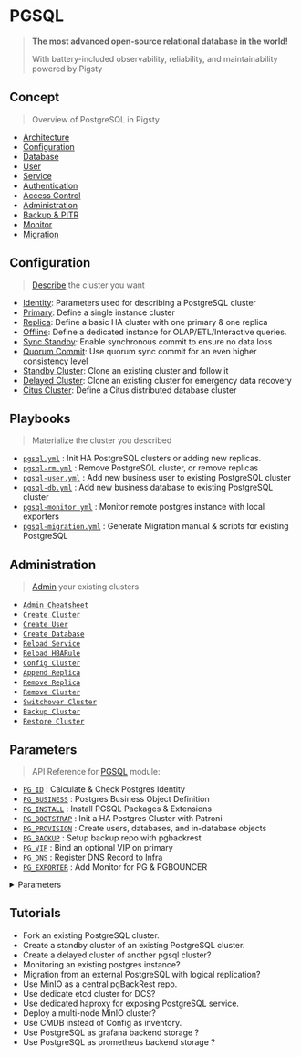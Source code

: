 # PGSQL

> **The most advanced open-source relational database in the world!**
>
> With battery-included observability, reliability, and maintainability powered by Pigsty 


## Concept

> Overview of PostgreSQL in Pigsty

* [Architecture](PGSQL-ARCH)
* [Configuration](PGSQL-CONF)
* [Database](PGSQL-DB)
* [User](PGSQL-USER)
* [Service](PGSQL-SVC)
* [Authentication](PGSQL-HBA)
* [Access Control](PGSQL-ACL)
* [Administration](PGSQL-ADMIN)
* [Backup & PITR](PGSQL-PITR)
* [Monitor](PGSQL-MONITOR)
* [Migration](PGSQL-MIGRATION)


## Configuration

> [Describe](PGSQL-CONF) the cluster you want

- [Identity](PGSQL-CONF#identity): Parameters used for describing a PostgreSQL cluster
- [Primary](PGSQL-CONF#primary): Define a single instance cluster
- [Replica](PGSQL-CONF#replica): Define a basic HA cluster with one primary & one replica
- [Offline](PGSQL-CONF#offline): Define a dedicated instance for OLAP/ETL/Interactive queries.
- [Sync Standby](PGSQL-CONF#sync-standby): Enable synchronous commit to ensure no data loss
- [Quorum Commit](PGSQL-CONF#quorum-commit):   Use quorum sync commit for an even higher consistency level
- [Standby Cluster](PGSQL-CONF#standby-cluster): Clone an existing cluster and follow it
- [Delayed Cluster](PGSQL-CONF#delayed-cluster): Clone an existing cluster for emergency data recovery
- [Citus Cluster](PGSQL-CONF#citus-cluster): Define a Citus distributed database cluster



## Playbooks

> Materialize the cluster you described

- [`pgsql.yml`](https://github.com/vonng/pigsty/blob/master/pgsql.yml)                     : Init HA PostgreSQL clusters or adding new replicas.
- [`pgsql-rm.yml`](https://github.com/vonng/pigsty/blob/master/pgsql-rm.yml)               : Remove PostgreSQL cluster, or remove replicas
- [`pgsql-user.yml`](https://github.com/vonng/pigsty/blob/master/pgsql-user.yml)           : Add new business user to existing PostgreSQL cluster
- [`pgsql-db.yml`](https://github.com/vonng/pigsty/blob/master/pgsql-db.yml)               : Add new business database to existing PostgreSQL cluster
- [`pgsql-monitor.yml`](https://github.com/vonng/pigsty/blob/master/pgsql-monitor.yml)     : Monitor remote postgres instance with local exporters
- [`pgsql-migration.yml`](https://github.com/vonng/pigsty/blob/master/pgsql-migration.yml) : Generate Migration manual & scripts for existing PostgreSQL




## Administration

> [Admin](PGSQL-ADMIN) your existing clusters

- [`Admin Cheatsheet`](PGSQL-ADMIN#cheatsheet)
- [`Create Cluster`](PGSQL-ADMIN#create-cluster)
- [`Create User`](PGSQL-ADMIN#create-user)
- [`Create Database`](PGSQL-ADMIN#create-database)
- [`Reload Service`](PGSQL-ADMIN#reload-service)
- [`Reload HBARule`](PGSQL-ADMIN#reload-hbarule)
- [`Config Cluster`](PGSQL-ADMIN#config-cluster)
- [`Append Replica`](PGSQL-ADMIN#append-replica)
- [`Remove Replica`](PGSQL-ADMIN#remove-replica)
- [`Remove Cluster`](PGSQL-ADMIN#remove-cluster)
- [`Switchover Cluster`](PGSQL-ADMIN#switchover)
- [`Backup Cluster`](PGSQL-ADMIN#backup-cluster)
- [`Restore Cluster`](PGSQL-ADMIN#restore-cluster)


## Parameters

> API Reference for [PGSQL](PARAM#pgsql) module:

- [`PG_ID`](PARAM#pg_id)               : Calculate & Check Postgres Identity
- [`PG_BUSINESS`](PARAM#pg_business)   : Postgres Business Object Definition
- [`PG_INSTALL`](PARAM#pg_install)     : Install PGSQL Packages & Extensions
- [`PG_BOOTSTRAP`](PARAM#pg_bootstrap) : Init a HA Postgres Cluster with Patroni
- [`PG_PROVISION`](PARAM#pg_provision) : Create users, databases, and in-database objects
- [`PG_BACKUP`](PARAM#pg_backup)       : Setup backup repo with pgbackrest
- [`PG_VIP`](PARAM#pg_vip)             : Bind an optional VIP on primary
- [`PG_DNS`](PARAM#pg_dns)             : Register DNS Record to Infra
- [`PG_EXPORTER`](PARAM#pg_exporter)   : Add Monitor for PG & PGBOUNCER


<details><summary>Parameters</summary>

| Parameter                                                            | Section                              |    Type     | Level | Comment                                                                       |
|----------------------------------------------------------------------|--------------------------------------|:-----------:|:-----:|-------------------------------------------------------------------------------|
| [`pg_cluster`](PARAM#pg_cluster)                                     | [`PG_ID`](PARAM#pg_id)               |   string    |   C   | pgsql cluster name, REQUIRED identity parameter                               |
| [`pg_seq`](PARAM#pg_seq)                                             | [`PG_ID`](PARAM#pg_id)               |     int     |   I   | pgsql instance seq number, REQUIRED identity parameter                        |
| [`pg_role`](PARAM#pg_role)                                           | [`PG_ID`](PARAM#pg_id)               |    enum     |   I   | pgsql role, REQUIRED, could be primary,replica,offline                        |
| [`pg_instances`](PARAM#pg_instances)                                 | [`PG_ID`](PARAM#pg_id)               |    dict     |   I   | define multiple pg instances on node in `{port:ins_vars}` format              |
| [`pg_upstream`](PARAM#pg_upstream)                                   | [`PG_ID`](PARAM#pg_id)               |     ip      |   I   | repl upstream ip addr for standby cluster or cascade replica                  |
| [`pg_shard`](PARAM#pg_shard)                                         | [`PG_ID`](PARAM#pg_id)               |   string    |   C   | pgsql shard name, optional identity for sharding clusters                     |
| [`pg_group`](PARAM#pg_group)                                         | [`PG_ID`](PARAM#pg_id)               |     int     |   C   | pgsql shard index number, optional identity for sharding clusters             |
| [`gp_role`](PARAM#gp_role)                                           | [`PG_ID`](PARAM#pg_id)               |    enum     |   C   | greenplum role of this cluster, could be master or segment                    |
| [`pg_exporters`](PARAM#pg_exporters)                                 | [`PG_ID`](PARAM#pg_id)               |    dict     |   C   | additional pg_exporters to monitor remote postgres instances                  |
| [`pg_offline_query`](PARAM#pg_offline_query)                         | [`PG_ID`](PARAM#pg_id)               |    bool     |   G   | set to true to enable offline query on this instance                          |
| [`pg_weight`](PARAM#pg_weight)                                       | [`PG_ID`](PARAM#pg_id)               |     int     |   G   | relative load balance weight in service, 100 by default, 0-255                |
| [`pg_users`](PARAM#pg_users)                                         | [`PG_BUSINESS`](PARAM#pg_business)   |   user[]    |   C   | postgres business users                                                       |
| [`pg_databases`](PARAM#pg_databases)                                 | [`PG_BUSINESS`](PARAM#pg_business)   | database[]  |   C   | postgres business databases                                                   |
| [`pg_services`](PARAM#pg_services)                                   | [`PG_BUSINESS`](PARAM#pg_business)   |  service[]  |   C   | postgres business services                                                    |
| [`pg_hba_rules`](PARAM#pg_hba_rules)                                 | [`PG_BUSINESS`](PARAM#pg_business)   |    hba[]    |   C   | business hba rules for postgres                                               |
| [`pgb_hba_rules`](PARAM#pgb_hba_rules)                               | [`PG_BUSINESS`](PARAM#pg_business)   |    hba[]    |   C   | business hba rules for pgbouncer                                              |
| [`pg_replication_username`](PARAM#pg_replication_username)           | [`PG_BUSINESS`](PARAM#pg_business)   |  username   |   G   | postgres replication username, `replicator` by default                        |
| [`pg_replication_password`](PARAM#pg_replication_password)           | [`PG_BUSINESS`](PARAM#pg_business)   |  password   |   G   | postgres replication password, `DBUser.Replicator` by default                 |
| [`pg_admin_username`](PARAM#pg_admin_username)                       | [`PG_BUSINESS`](PARAM#pg_business)   |  username   |   G   | postgres admin username, `dbuser_dba` by default                              |
| [`pg_admin_password`](PARAM#pg_admin_password)                       | [`PG_BUSINESS`](PARAM#pg_business)   |  password   |   G   | postgres admin password in plain text, `DBUser.DBA` by default                |
| [`pg_monitor_username`](PARAM#pg_monitor_username)                   | [`PG_BUSINESS`](PARAM#pg_business)   |  username   |   G   | postgres monitor username, `dbuser_monitor` by default                        |
| [`pg_monitor_password`](PARAM#pg_monitor_password)                   | [`PG_BUSINESS`](PARAM#pg_business)   |  password   |   G   | postgres monitor password, `DBUser.Monitor` by default                        |
| [`pg_dbsu`](PARAM#pg_dbsu)                                           | [`PG_INSTALL`](PARAM#pg_install)     |  username   |   C   | os dbsu name, postgres by default, better not change it                       |
| [`pg_dbsu_uid`](PARAM#pg_dbsu_uid)                                   | [`PG_INSTALL`](PARAM#pg_install)     |     int     |   C   | os dbsu uid and gid, 26 for default postgres users and groups                 |
| [`pg_dbsu_sudo`](PARAM#pg_dbsu_sudo)                                 | [`PG_INSTALL`](PARAM#pg_install)     |    enum     |   C   | dbsu sudo privilege, none,limit,all,nopass. limit by default                  |
| [`pg_dbsu_home`](PARAM#pg_dbsu_home)                                 | [`PG_INSTALL`](PARAM#pg_install)     |    path     |   C   | postgresql home directory, `/var/lib/pgsql` by default                        |
| [`pg_dbsu_ssh_exchange`](PARAM#pg_dbsu_ssh_exchange)                 | [`PG_INSTALL`](PARAM#pg_install)     |    bool     |   C   | exchange postgres dbsu ssh key among same pgsql cluster                       |
| [`pg_version`](PARAM#pg_version)                                     | [`PG_INSTALL`](PARAM#pg_install)     |    enum     |   C   | postgres major version to be installed, 15 by default                         |
| [`pg_bin_dir`](PARAM#pg_bin_dir)                                     | [`PG_INSTALL`](PARAM#pg_install)     |    path     |   C   | postgres binary dir, `/usr/pgsql/bin` by default                              |
| [`pg_log_dir`](PARAM#pg_log_dir)                                     | [`PG_INSTALL`](PARAM#pg_install)     |    path     |   C   | postgres log dir, `/pg/log/postgres` by default                               |
| [`pg_packages`](PARAM#pg_packages)                                   | [`PG_INSTALL`](PARAM#pg_install)     |  string[]   |   C   | pg packages to be installed, `${pg_version}` will be replaced                 |
| [`pg_extensions`](PARAM#pg_extensions)                               | [`PG_INSTALL`](PARAM#pg_install)     |  string[]   |   C   | pg extensions to be installed, `${pg_version}` will be replaced               |
| [`pg_safeguard`](PARAM#pg_safeguard)                                 | [`PG_BOOTSTRAP`](PARAM#pg_bootstrap) |    bool     | G/C/A | prevent purging running postgres instance? false by default                   |
| [`pg_clean`](PARAM#pg_clean)                                         | [`PG_BOOTSTRAP`](PARAM#pg_bootstrap) |    bool     | G/C/A | purging existing postgres during pgsql init? true by default                  |
| [`pg_data`](PARAM#pg_data)                                           | [`PG_BOOTSTRAP`](PARAM#pg_bootstrap) |    path     |   C   | postgres data directory, `/pg/data` by default                                |
| [`pg_fs_main`](PARAM#pg_fs_main)                                     | [`PG_BOOTSTRAP`](PARAM#pg_bootstrap) |    path     |   C   | mountpoint/path for postgres main data, `/data` by default                    |
| [`pg_fs_bkup`](PARAM#pg_fs_bkup)                                     | [`PG_BOOTSTRAP`](PARAM#pg_bootstrap) |    path     |   C   | mountpoint/path for pg backup data, `/data/backup` by default                 |
| [`pg_storage_type`](PARAM#pg_storage_type)                           | [`PG_BOOTSTRAP`](PARAM#pg_bootstrap) |    enum     |   C   | storage type for pg main data, SSD,HDD, SSD by default                        |
| [`pg_dummy_filesize`](PARAM#pg_dummy_filesize)                       | [`PG_BOOTSTRAP`](PARAM#pg_bootstrap) |    size     |   C   | size of `/pg/dummy`, hold 64MB disk space for emergency use                   |
| [`pg_listen`](PARAM#pg_listen)                                       | [`PG_BOOTSTRAP`](PARAM#pg_bootstrap) |     ip      |   C   | postgres listen address, `0.0.0.0` (all ipv4 addr) by default                 |
| [`pg_port`](PARAM#pg_port)                                           | [`PG_BOOTSTRAP`](PARAM#pg_bootstrap) |    port     |   C   | postgres listen port, 5432 by default                                         |
| [`pg_localhost`](PARAM#pg_localhost)                                 | [`PG_BOOTSTRAP`](PARAM#pg_bootstrap) |    path     |   C   | postgres unix socket dir for localhost connection                             |
| [`pg_namespace`](PARAM#pg_namespace)                                 | [`PG_BOOTSTRAP`](PARAM#pg_bootstrap) |    path     |   C   | top level key namespace in etcd, used by patroni & vip                        |
| [`patroni_enabled`](PARAM#patroni_enabled)                           | [`PG_BOOTSTRAP`](PARAM#pg_bootstrap) |    bool     |   C   | if disabled, no postgres cluster will be created during init                  |
| [`patroni_mode`](PARAM#patroni_mode)                                 | [`PG_BOOTSTRAP`](PARAM#pg_bootstrap) |    enum     |   C   | patroni working mode: default,pause,remove                                    |
| [`patroni_port`](PARAM#patroni_port)                                 | [`PG_BOOTSTRAP`](PARAM#pg_bootstrap) |    port     |   C   | patroni listen port, 8008 by default                                          |
| [`patroni_log_dir`](PARAM#patroni_log_dir)                           | [`PG_BOOTSTRAP`](PARAM#pg_bootstrap) |    path     |   C   | patroni log dir, `/pg/log/patroni` by default                                 |
| [`patroni_ssl_enabled`](PARAM#patroni_ssl_enabled)                   | [`PG_BOOTSTRAP`](PARAM#pg_bootstrap) |    bool     |   G   | secure patroni RestAPI communications with SSL?                               |
| [`patroni_watchdog_mode`](PARAM#patroni_watchdog_mode)               | [`PG_BOOTSTRAP`](PARAM#pg_bootstrap) |    enum     |   C   | patroni watchdog mode: automatic,required,off. off by default                 |
| [`patroni_username`](PARAM#patroni_username)                         | [`PG_BOOTSTRAP`](PARAM#pg_bootstrap) |  username   |   C   | patroni restapi username, `postgres` by default                               |
| [`patroni_password`](PARAM#patroni_password)                         | [`PG_BOOTSTRAP`](PARAM#pg_bootstrap) |  password   |   C   | patroni restapi password, `Patroni.API` by default                            |
| [`pg_conf`](PARAM#pg_conf)                                           | [`PG_BOOTSTRAP`](PARAM#pg_bootstrap) |    enum     |   C   | config template: oltp,olap,crit,tiny. `oltp.yml` by default                   |
| [`pg_max_conn`](PARAM#pg_max_conn)                                   | [`PG_BOOTSTRAP`](PARAM#pg_bootstrap) |     int     |   C   | postgres max connections, `auto` will use recommended value                   |
| [`pg_shmem_ratio`](PARAM#pg_shmem_ratio)                             | [`PG_BOOTSTRAP`](PARAM#pg_bootstrap) |    float    |   C   | postgres shared memory ratio, 0.25 by default, 0.1~0.4                        |
| [`pg_rto`](PARAM#pg_rto)                                             | [`PG_BOOTSTRAP`](PARAM#pg_bootstrap) |     int     |   C   | recovery time objective in seconds, `30s` by default                          |
| [`pg_rpo`](PARAM#pg_rpo)                                             | [`PG_BOOTSTRAP`](PARAM#pg_bootstrap) |     int     |   C   | recovery point objective in bytes, `1MiB` at most by default                  |
| [`pg_libs`](PARAM#pg_libs)                                           | [`PG_BOOTSTRAP`](PARAM#pg_bootstrap) |   string    |   C   | preloaded libraries, `pg_stat_statements,auto_explain` by default             |
| [`pg_delay`](PARAM#pg_delay)                                         | [`PG_BOOTSTRAP`](PARAM#pg_bootstrap) |  interval   |   I   | replication apply delay for standby cluster leader                            |
| [`pg_checksum`](PARAM#pg_checksum)                                   | [`PG_BOOTSTRAP`](PARAM#pg_bootstrap) |    bool     |   C   | enable data checksum for postgres cluster?                                    |
| [`pg_pwd_enc`](PARAM#pg_pwd_enc)                                     | [`PG_BOOTSTRAP`](PARAM#pg_bootstrap) |    enum     |   C   | passwords encryption algorithm: md5,scram-sha-256                             |
| [`pg_encoding`](PARAM#pg_encoding)                                   | [`PG_BOOTSTRAP`](PARAM#pg_bootstrap) |    enum     |   C   | database cluster encoding, `UTF8` by default                                  |
| [`pg_locale`](PARAM#pg_locale)                                       | [`PG_BOOTSTRAP`](PARAM#pg_bootstrap) |    enum     |   C   | database cluster local, `C` by default                                        |
| [`pg_lc_collate`](PARAM#pg_lc_collate)                               | [`PG_BOOTSTRAP`](PARAM#pg_bootstrap) |    enum     |   C   | database cluster collate, `C` by default                                      |
| [`pg_lc_ctype`](PARAM#pg_lc_ctype)                                   | [`PG_BOOTSTRAP`](PARAM#pg_bootstrap) |    enum     |   C   | database character type, `en_US.UTF8` by default                              |
| [`pgbouncer_enabled`](PARAM#pgbouncer_enabled)                       | [`PG_BOOTSTRAP`](PARAM#pg_bootstrap) |    bool     |   C   | if disabled, pgbouncer will not be launched on pgsql host                     |
| [`pgbouncer_port`](PARAM#pgbouncer_port)                             | [`PG_BOOTSTRAP`](PARAM#pg_bootstrap) |    port     |   C   | pgbouncer listen port, 6432 by default                                        |
| [`pgbouncer_log_dir`](PARAM#pgbouncer_log_dir)                       | [`PG_BOOTSTRAP`](PARAM#pg_bootstrap) |    path     |   C   | pgbouncer log dir, `/pg/log/pgbouncer` by default                             |
| [`pgbouncer_auth_query`](PARAM#pgbouncer_auth_query)                 | [`PG_BOOTSTRAP`](PARAM#pg_bootstrap) |    bool     |   C   | query postgres to retrieve unlisted business users?                           |
| [`pgbouncer_poolmode`](PARAM#pgbouncer_poolmode)                     | [`PG_BOOTSTRAP`](PARAM#pg_bootstrap) |    enum     |   C   | pooling mode: transaction,session,statement, transaction by default           |
| [`pgbouncer_sslmode`](PARAM#pgbouncer_sslmode)                       | [`PG_BOOTSTRAP`](PARAM#pg_bootstrap) |    enum     |   C   | pgbouncer client ssl mode, disable by default                                 |
| [`pg_provision`](PARAM#pg_provision)                                 | [`PG_PROVISION`](PARAM#pg_provision) |    bool     |   C   | provision postgres cluster after bootstrap                                    |
| [`pg_init`](PARAM#pg_init)                                           | [`PG_PROVISION`](PARAM#pg_provision) |   string    |  G/C  | provision init script for cluster template, `pg-init` by default              |
| [`pg_default_roles`](PARAM#pg_default_roles)                         | [`PG_PROVISION`](PARAM#pg_provision) |   role[]    |  G/C  | default roles and users in postgres cluster                                   |
| [`pg_default_privileges`](PARAM#pg_default_privileges)               | [`PG_PROVISION`](PARAM#pg_provision) |  string[]   |  G/C  | default privileges when created by admin user                                 |
| [`pg_default_schemas`](PARAM#pg_default_schemas)                     | [`PG_PROVISION`](PARAM#pg_provision) |  string[]   |  G/C  | default schemas to be created                                                 |
| [`pg_default_extensions`](PARAM#pg_default_extensions)               | [`PG_PROVISION`](PARAM#pg_provision) | extension[] |  G/C  | default extensions to be created                                              |
| [`pg_reload`](PARAM#pg_reload)                                       | [`PG_PROVISION`](PARAM#pg_provision) |    bool     |   A   | reload postgres after hba changes                                             |
| [`pg_default_hba_rules`](PARAM#pg_default_hba_rules)                 | [`PG_PROVISION`](PARAM#pg_provision) |    hba[]    |  G/C  | postgres default host-based authentication rules                              |
| [`pgb_default_hba_rules`](PARAM#pgb_default_hba_rules)               | [`PG_PROVISION`](PARAM#pg_provision) |    hba[]    |  G/C  | pgbouncer default host-based authentication rules                             |
| [`pg_default_service_dest`](PARAM#pg_default_service_dest)           | [`PG_PROVISION`](PARAM#pg_provision) |    enum     |  G/C  | default service destination if svc.dest='default'                             |
| [`pg_default_services`](PARAM#pg_default_services)                   | [`PG_PROVISION`](PARAM#pg_provision) |  service[]  |  G/C  | postgres default service definitions                                          |
| [`pgbackrest_enabled`](PARAM#pgbackrest_enabled)                     | [`PG_BACKUP`](PARAM#pg_backup)       |    bool     |   C   | enable pgbackrest on pgsql host?                                              |
| [`pgbackrest_clean`](PARAM#pgbackrest_clean)                         | [`PG_BACKUP`](PARAM#pg_backup)       |    bool     |   C   | remove pg backup data during init?                                            |
| [`pgbackrest_log_dir`](PARAM#pgbackrest_log_dir)                     | [`PG_BACKUP`](PARAM#pg_backup)       |    path     |   C   | pgbackrest log dir, `/pg/log/pgbackrest` by default                           |
| [`pgbackrest_method`](PARAM#pgbackrest_method)                       | [`PG_BACKUP`](PARAM#pg_backup)       |    enum     |   C   | pgbackrest repo method: local,minio,etc...                                    |
| [`pgbackrest_repo`](PARAM#pgbackrest_repo)                           | [`PG_BACKUP`](PARAM#pg_backup)       |    dict     |  G/C  | pgbackrest repo: https://pgbackrest.org/configuration.html#section-repository |
| [`pg_vip_enabled`](PARAM#pg_vip_enabled)                             | [`PG_VIP`](PARAM#pg_vip)             |    bool     |   C   | enable a l2 vip for pgsql primary? false by default                           |
| [`pg_vip_address`](PARAM#pg_vip_address)                             | [`PG_VIP`](PARAM#pg_vip)             |    cidr4    |   C   | vip address in `<ipv4>/<mask>` format, require if vip is enabled              |
| [`pg_vip_interface`](PARAM#pg_vip_interface)                         | [`PG_VIP`](PARAM#pg_vip)             |   string    |  C/I  | vip network interface to listen, eth0 by default                              |
| [`pg_dns_suffix`](PARAM#pg_dns_suffix)                               | [`PG_DNS`](PARAM#pg_dns)             |   string    |   C   | pgsql dns suffix, '' by default                                               |
| [`pg_dns_target`](PARAM#pg_dns_target)                               | [`PG_DNS`](PARAM#pg_dns)             |    enum     |   C   | auto, primary, vip, none, or ad hoc ip                                        |
| [`pg_exporter_enabled`](PARAM#pg_exporter_enabled)                   | [`PG_EXPORTER`](PARAM#pg_exporter)   |    bool     |   C   | enable pg_exporter on pgsql hosts?                                            |
| [`pg_exporter_config`](PARAM#pg_exporter_config)                     | [`PG_EXPORTER`](PARAM#pg_exporter)   |   string    |   C   | pg_exporter configuration file name                                           |
| [`pg_exporter_cache_ttls`](PARAM#pg_exporter_cache_ttls)             | [`PG_EXPORTER`](PARAM#pg_exporter)   |   string    |   C   | pg_exporter collector ttl stage in seconds, '1,10,60,300' by default          |
| [`pg_exporter_port`](PARAM#pg_exporter_port)                         | [`PG_EXPORTER`](PARAM#pg_exporter)   |    port     |   C   | pg_exporter listen port, 9630 by default                                      |
| [`pg_exporter_params`](PARAM#pg_exporter_params)                     | [`PG_EXPORTER`](PARAM#pg_exporter)   |   string    |   C   | extra url parameters for pg_exporter dsn                                      |
| [`pg_exporter_url`](PARAM#pg_exporter_url)                           | [`PG_EXPORTER`](PARAM#pg_exporter)   |    pgurl    |   C   | overwrite auto-generate pg dsn if specified                                   |
| [`pg_exporter_auto_discovery`](PARAM#pg_exporter_auto_discovery)     | [`PG_EXPORTER`](PARAM#pg_exporter)   |    bool     |   C   | enable auto database discovery? enabled by default                            |
| [`pg_exporter_exclude_database`](PARAM#pg_exporter_exclude_database) | [`PG_EXPORTER`](PARAM#pg_exporter)   |   string    |   C   | csv of database that WILL NOT be monitored during auto-discovery              |
| [`pg_exporter_include_database`](PARAM#pg_exporter_include_database) | [`PG_EXPORTER`](PARAM#pg_exporter)   |   string    |   C   | csv of database that WILL BE monitored during auto-discovery                  |
| [`pg_exporter_connect_timeout`](PARAM#pg_exporter_connect_timeout)   | [`PG_EXPORTER`](PARAM#pg_exporter)   |     int     |   C   | pg_exporter connect timeout in ms, 200 by default                             |
| [`pg_exporter_options`](PARAM#pg_exporter_options)                   | [`PG_EXPORTER`](PARAM#pg_exporter)   |     arg     |   C   | overwrite extra options for pg_exporter                                       |
| [`pgbouncer_exporter_enabled`](PARAM#pgbouncer_exporter_enabled)     | [`PG_EXPORTER`](PARAM#pg_exporter)   |    bool     |   C   | enable pgbouncer_exporter on pgsql hosts?                                     |
| [`pgbouncer_exporter_port`](PARAM#pgbouncer_exporter_port)           | [`PG_EXPORTER`](PARAM#pg_exporter)   |    port     |   C   | pgbouncer_exporter listen port, 9631 by default                               |
| [`pgbouncer_exporter_url`](PARAM#pgbouncer_exporter_url)             | [`PG_EXPORTER`](PARAM#pg_exporter)   |    pgurl    |   C   | overwrite auto-generate pgbouncer dsn if specified                            |
| [`pgbouncer_exporter_options`](PARAM#pgbouncer_exporter_options)     | [`PG_EXPORTER`](PARAM#pg_exporter)   |     arg     |   C   | overwrite extra options for pgbouncer_exporter                                |

</details>



## Tutorials

- Fork an existing PostgreSQL cluster.
- Create a standby cluster of an existing PostgreSQL cluster.
- Create a delayed cluster of another pgsql cluster?
- Monitoring an existing postgres instance?
- Migration from an external PostgreSQL with logical replication?
- Use MinIO as a central pgBackRest repo.
- Use dedicate etcd cluster for DCS?
- Use dedicated haproxy for exposing PostgreSQL service.
- Deploy a multi-node MinIO cluster?
- Use CMDB instead of Config as inventory.
- Use PostgreSQL as grafana backend storage ?
- Use PostgreSQL as prometheus backend storage ?
